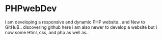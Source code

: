 # PHPwebDev
i am developing a responsive and dynamic PHP website.. 
and New to GitHuB..
discovering github
here i am also newer to develop a website but i now some Html, css, and php as 
well as..

